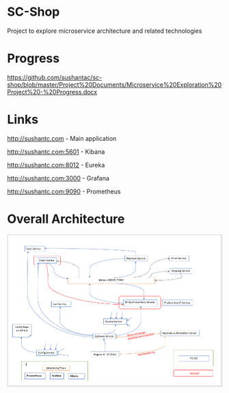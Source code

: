 # SC-Shop

Project to explore microservice architecture and related technologies

# Progress

https://github.com/sushantac/sc-shop/blob/master/Project%20Documents/Microservice%20Exploration%20Project%20-%20Progress.docx

# Links

http://sushantc.com         - Main application

http://sushantc.com:5601    - Kibana

http://sushantc.com:8012    - Eureka  

http://sushantc.com:3000    - Grafana

http://sushantc.com:9090    - Prometheus

# Overall Architecture
![Services](https://github.com/sushantac/sc-shop/blob/master/Project%20Documents/Microservices-connection-diagram.png)
